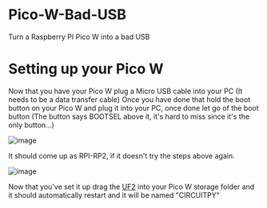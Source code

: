 # Pico-W-Bad-USB
Turn a Raspberry PI Pico W into a bad USB

# Setting up your Pico W
Now that you have your Pico W plug a Micro USB cable into your PC (It needs to be a data transfer cable)
Once you have done that hold the boot button on your Pico W and plug it into your PC, once done let go of the boot button
(The button says BOOTSEL above it, it's hard to miss since it's the only button...)

![image](https://github.com/Zoxxide2023/Pico-W-Bad-USB/assets/97050049/596bb7e5-563e-4e6f-9b1f-5de5004078a9)

It should come up as RPI-RP2, if it doesn't try the steps above again.

![image](https://github.com/Zoxxide2023/Pico-W-Bad-USB/assets/97050049/94e18e25-07aa-41a5-8617-0734187ef5ee)

Now that you've set it up drag the [UF2]([https://example.com/path/to/your/file](https://github.com/Zoxxide2023/Pico-W-Bad-USB/blob/main/adafruit-circuitpython-raspberry_pi_pico-en_GB-8.2.9.uf2)https://github.com/Zoxxide2023/Pico-W-Bad-USB/blob/main/adafruit-circuitpython-raspberry_pi_pico-en_GB-8.2.9.uf2) into your Pico W storage folder and it should automatically restart and it will be named "CIRCUITPY"
